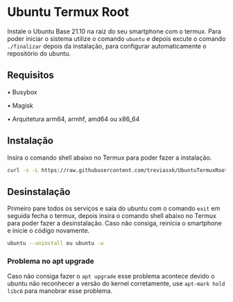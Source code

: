 # Ubuntu Termux Root
Instale o Ubuntu Base 21.10 na raiz do seu smartphone com o termux. Para poder iniciar o sistema utilize o comando `ubuntu` e depois excute o comando `./finalizar` depois da instalação, para configurar automaticamente o repositório do ubuntu.
## Requisitos
• Busybox

• Magisk

• Arquitetura arm64, armhf, amd64 ou x86_64
## Instalação
Insira o comando shell abaixo no Termux para poder fazer a instalação.
```bash
curl -s -L https://raw.githubusercontent.com/treviasxk/UbuntuTermuxRoot/master/install.sh -o install && bash install
```
## Desinstalação
Primeiro pare todos os serviços e saia do ubuntu com o comando `exit` em seguida fecha o termux, depois insira o comando shell abaixo no Termux para poder fazer a desinstalação. Caso não consiga, reinicia o smartphone e inicie o código novamente.
```bash
ubuntu --uninstall ou ubuntu -u
```
### Problema no apt upgrade
Caso não consiga fazer o `apt upgrade` esse problema acontece devido o ubuntu não reconhecer a versão do kernel corretamente, use `apt-mark hold libc6` para manobrar esse problema.